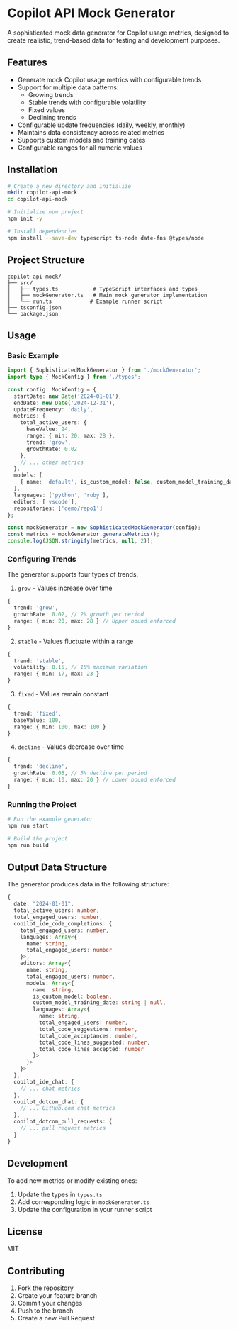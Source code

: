 # Copilot API Mock Generator

A sophisticated mock data generator for Copilot usage metrics, designed to create realistic, trend-based data for testing and development purposes.

## Features

- Generate mock Copilot usage metrics with configurable trends
- Support for multiple data patterns:
  - Growing trends
  - Stable trends with configurable volatility
  - Fixed values
  - Declining trends
- Configurable update frequencies (daily, weekly, monthly)
- Maintains data consistency across related metrics
- Supports custom models and training dates
- Configurable ranges for all numeric values

## Installation

```bash
# Create a new directory and initialize
mkdir copilot-api-mock
cd copilot-api-mock

# Initialize npm project
npm init -y

# Install dependencies
npm install --save-dev typescript ts-node date-fns @types/node
```

## Project Structure

```
copilot-api-mock/
├── src/
│   ├── types.ts           # TypeScript interfaces and types
│   ├── mockGenerator.ts   # Main mock generator implementation
│   └── run.ts            # Example runner script
├── tsconfig.json
└── package.json
```

## Usage

### Basic Example

```typescript
import { SophisticatedMockGenerator } from './mockGenerator';
import type { MockConfig } from './types';

const config: MockConfig = {
  startDate: new Date('2024-01-01'),
  endDate: new Date('2024-12-31'),
  updateFrequency: 'daily',
  metrics: {
    total_active_users: {
      baseValue: 24,
      range: { min: 20, max: 28 },
      trend: 'grow',
      growthRate: 0.02
    },
    // ... other metrics
  },
  models: [
    { name: 'default', is_custom_model: false, custom_model_training_date: null }
  ],
  languages: ['python', 'ruby'],
  editors: ['vscode'],
  repositories: ['demo/repo1']
};

const mockGenerator = new SophisticatedMockGenerator(config);
const metrics = mockGenerator.generateMetrics();
console.log(JSON.stringify(metrics, null, 2));
```

### Configuring Trends

The generator supports four types of trends:

1. `grow` - Values increase over time
```typescript
{
  trend: 'grow',
  growthRate: 0.02, // 2% growth per period
  range: { min: 20, max: 28 } // Upper bound enforced
}
```

2. `stable` - Values fluctuate within a range
```typescript
{
  trend: 'stable',
  volatility: 0.15, // 15% maximum variation
  range: { min: 17, max: 23 }
}
```

3. `fixed` - Values remain constant
```typescript
{
  trend: 'fixed',
  baseValue: 100,
  range: { min: 100, max: 100 }
}
```

4. `decline` - Values decrease over time
```typescript
{
  trend: 'decline',
  growthRate: 0.05, // 5% decline per period
  range: { min: 10, max: 20 } // Lower bound enforced
}
```

### Running the Project

```bash
# Run the example generator
npm run start

# Build the project
npm run build
```

## Output Data Structure

The generator produces data in the following structure:

```typescript
{
  date: "2024-01-01",
  total_active_users: number,
  total_engaged_users: number,
  copilot_ide_code_completions: {
    total_engaged_users: number,
    languages: Array<{
      name: string,
      total_engaged_users: number
    }>,
    editors: Array<{
      name: string,
      total_engaged_users: number,
      models: Array<{
        name: string,
        is_custom_model: boolean,
        custom_model_training_date: string | null,
        languages: Array<{
          name: string,
          total_engaged_users: number,
          total_code_suggestions: number,
          total_code_acceptances: number,
          total_code_lines_suggested: number,
          total_code_lines_accepted: number
        }>
      }>
    }>
  },
  copilot_ide_chat: {
    // ... chat metrics
  },
  copilot_dotcom_chat: {
    // ... GitHub.com chat metrics
  },
  copilot_dotcom_pull_requests: {
    // ... pull request metrics
  }
}
```

## Development

To add new metrics or modify existing ones:

1. Update the types in `types.ts`
2. Add corresponding logic in `mockGenerator.ts`
3. Update the configuration in your runner script

## License

MIT

## Contributing

1. Fork the repository
2. Create your feature branch
3. Commit your changes
4. Push to the branch
5. Create a new Pull Request
